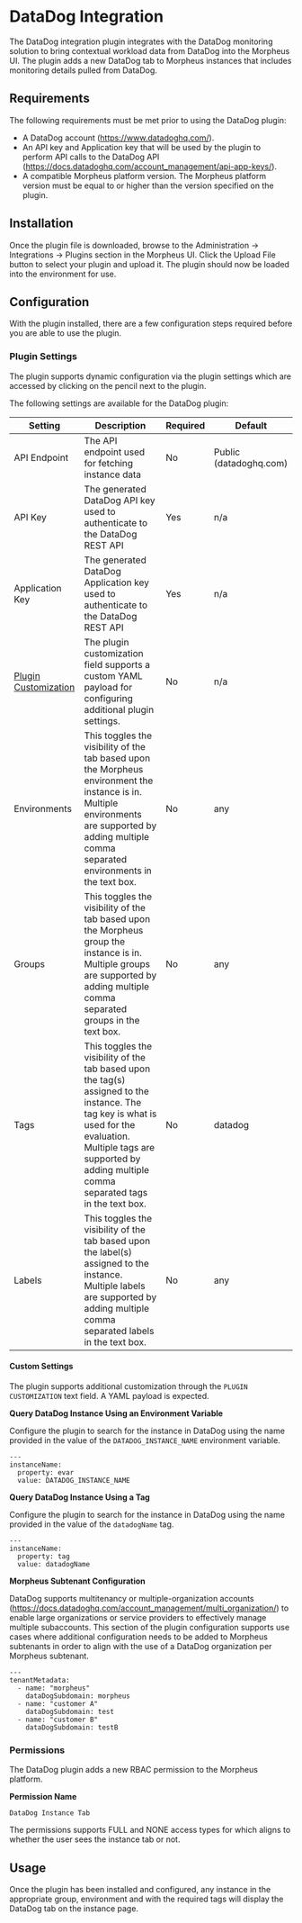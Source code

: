 # DataDog Integration

The DataDog integration plugin integrates with the DataDog monitoring solution to bring contextual workload data from DataDog into the Morpheus UI. The plugin adds a new DataDog tab to Morpheus instances that includes monitoring details pulled from DataDog.

## Requirements

The following requirements must be met prior to using the DataDog plugin:

* A DataDog account (https://www.datadoghq.com/).
* An API key and Application key that will be used by the plugin to perform API calls to the DataDog API (https://docs.datadoghq.com/account_management/api-app-keys/).
* A compatible Morpheus platform version. The Morpheus platform version must be equal to or higher than the version specified on the plugin.

## Installation

Once the plugin file is downloaded, browse to the Administration -> Integrations -> Plugins section in the Morpheus UI. Click the Upload File button to select your plugin and upload it. The plugin should now be loaded into the environment for use.

## Configuration

With the plugin installed, there are a few configuration steps required before you are able to use the plugin. 

### Plugin Settings

The plugin supports dynamic configuration via the plugin settings which are accessed by clicking on the pencil next to the plugin.

The following settings are available for the DataDog plugin:

|Setting|Description|Required|Default|
|---|---|---|---|
| API Endpoint | The API endpoint used for fetching instance data | No | Public (datadoghq.com) |
| API Key |The generated DataDog API key used to authenticate to the DataDog REST API |  Yes |n/a |
| Application Key | The generated DataDog Application key used to authenticate to the DataDog REST API | Yes |n/a |
| [Plugin Customization](#custom-settings) |The plugin customization field supports a custom YAML payload for configuring additional plugin settings.| No |n/a|
| Environments | This toggles the visibility of the tab based upon the Morpheus environment the instance is in. Multiple environments are supported by adding multiple comma separated environments in the text box.| No| any|
| Groups | This toggles the visibility of the tab based upon the Morpheus group the instance is in. Multiple groups are supported by adding multiple comma separated groups in the text box.| No|any |
| Tags | This toggles the visibility of the tab based upon the tag(s) assigned to the instance. The tag key is what is used for the evaluation. Multiple tags are supported by adding multiple comma separated tags in the text box.|No| datadog |
| Labels | This toggles the visibility of the tab based upon the label(s) assigned to the instance. Multiple labels are supported by adding multiple comma separated labels in the text box.|No| any |

#### Custom Settings

The plugin supports additional customization through the `PLUGIN CUSTOMIZATION` text field. A YAML payload is expected.

**Query DataDog Instance Using an Environment Variable**

Configure the plugin to search for the instance in DataDog using the name provided in the value of the `DATADOG_INSTANCE_NAME` environment variable.

```
---
instanceName:
  property: evar
  value: DATADOG_INSTANCE_NAME
```

**Query DataDog Instance Using a Tag**

Configure the plugin to search for the instance in DataDog using the name provided in the value of the `datadogName` tag.

```
---
instanceName:
  property: tag
  value: datadogName
```

**Morpheus Subtenant Configuration**

DataDog supports multitenancy or multiple-organization accounts (https://docs.datadoghq.com/account_management/multi_organization/) to enable large organizations or service providers to effectively manage multiple subaccounts. This section of the plugin configuration supports use cases where additional configuration needs to be added to Morpheus subtenants in order to align with the use of a DataDog organization per Morpheus subtenant.

```
---
tenantMetadata:
  - name: "morpheus"
    dataDogSubdomain: morpheus
  - name: "customer A"
    dataDogSubdomain: test
  - name: "customer B"
    dataDogSubdomain: testB
```

### Permissions

The DataDog plugin adds a new RBAC permission to the Morpheus platform. 

**Permission Name**
```
DataDog Instance Tab	
```
The permissions supports FULL and NONE access types for which aligns to whether the user sees the instance tab or not.

## Usage

Once the plugin has been installed and configured, any instance in the appropriate group, environment and with the required tags will display the DataDog tab on the instance page.